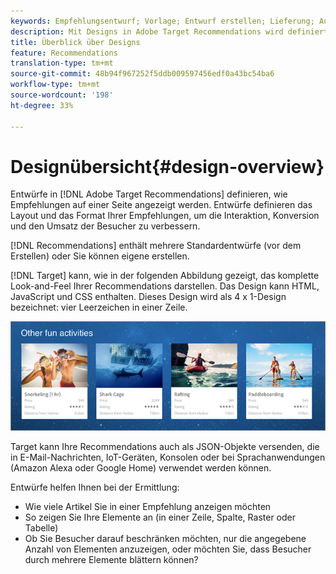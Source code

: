 ```yaml
---
keywords: Empfehlungsentwurf; Vorlage; Entwurf erstellen; Lieferung; Ausgabe
description: Mit Designs in Adobe Target Recommendations wird definiert, wie Empfehlungen auf einer Seite angezeigt werden. Entwürfe definieren das Layout und das Format Ihrer Empfehlungen, um die Interaktion, Konversion und den Umsatz der Besucher zu verbessern.
title: Überblick über Designs
feature: Recommendations
translation-type: tm+mt
source-git-commit: 48b94f967252f5ddb009597456edf0a43bc54ba6
workflow-type: tm+mt
source-wordcount: '198'
ht-degree: 33%

---
```



# Designübersicht{#design-overview}

Entwürfe in [!DNL Adobe Target Recommendations] definieren, wie Empfehlungen auf einer Seite angezeigt werden. Entwürfe definieren das Layout und das Format Ihrer Empfehlungen, um die Interaktion, Konversion und den Umsatz der Besucher zu verbessern.

[!DNL Recommendations] enthält mehrere Standardentwürfe (vor dem Erstellen) oder Sie können eigene erstellen.

[!DNL Target] kann, wie in der folgenden Abbildung gezeigt, das komplette Look-and-Feel Ihrer Recommendations darstellen. Das Design kann HTML, JavaScript und CSS enthalten. Dieses Design wird als 4 x 1-Design bezeichnet: vier Leerzeichen in einer Zeile.

![](assets/velocity_example.png)

Target kann Ihre Recommendations auch als JSON-Objekte versenden, die in E-Mail-Nachrichten, IoT-Geräten, Konsolen oder bei Sprachanwendungen (Amazon Alexa oder Google Home) verwendet werden können.

Entwürfe helfen Ihnen bei der Ermittlung:

* Wie viele Artikel Sie in einer Empfehlung anzeigen möchten
* So zeigen Sie Ihre Elemente an (in einer Zeile, Spalte, Raster oder Tabelle)
* Ob Sie Besucher darauf beschränken möchten, nur die angegebene Anzahl von Elementen anzuzeigen, oder möchten Sie, dass Besucher durch mehrere Elemente blättern können?

